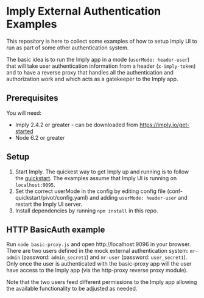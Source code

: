 # Imply External Authentication Examples

This repository is here to collect some examples of how to setup Imply UI to run as part of some other authentication system.

The basic idea is to run the Imply app in a mode (`userMode: header-user`) that will take user authentication information from a header (`x-imply-token`) and to have a reverse proxy that handles all the authentication and authorization work and which acts as a gatekeeper to the Imply app.


## Prerequisites

You will need:

- Imply 2.4.2 or greater - can be downloaded from https://imply.io/get-started
- Node 6.2 or greater


## Setup

1. Start Imply. The quickest way to get Imply up and running is to follow the [quickstart](https://docs.imply.io/on-premise/quickstart). The examples assume that Imply UI is running on `localhost:9095`.
2. Set the correct userMode in the config by editing config file (conf-quickstart/pivot/config.yaml) and adding `userMode: header-user` and restart the Imply UI server.
3. Install dependencies by running `npm install` in this repo.


## HTTP BasicAuth example

Run `node basic-proxy.js` and open http://localhost:9096 in your browser. There are two users defined in the mock external authentication system: `mr-admin` (password: `admin_secret1`) and `mr-user` (password: `user_secret1`). Only once the user is authenticated with the basic-proxy app will the user have access to the Imply app (via the http-proxy reverse proxy module).

Note that the two users feed different permissions to the Imply app allowing the available functionality to be adjusted as needed.
